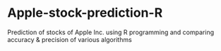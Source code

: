 # Apple-stock-prediction-R
Prediction of stocks of Apple Inc. using R programming and comparing accuracy &amp; precision of various algorithms 
